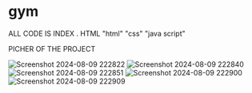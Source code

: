 # gym
ALL CODE IS INDEX . HTML 
"html"
"css"
"java script"



PICHER OF THE  PROJECT

![Screenshot 2024-08-09 222822](https://github.com/user-attachments/assets/6a8c375d-136d-473e-8dcc-34e6dc8c43dd)
![Screenshot 2024-08-09 222840](https://github.com/user-attachments/assets/b5690137-795d-4e00-bd48-b12bddc4aba1)
![Screenshot 2024-08-09 222851](https://github.com/user-attachments/assets/db1b9bfa-a784-4f2d-8c75-cf89431f13ae)
![Screenshot 2024-08-09 222900](https://github.com/user-attachments/assets/9bdd99c3-051c-4715-a70c-d3a80aebe744)
![Screenshot 2024-08-09 222909](https://github.com/user-attachments/assets/81fde539-fd6c-471c-a4d3-17a04aaf28d2)
